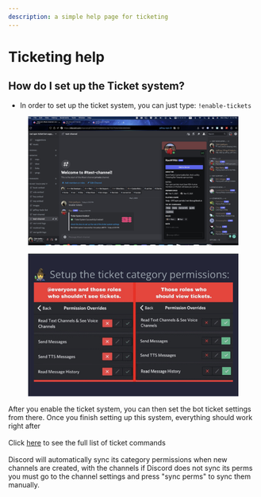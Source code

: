 ```yaml
---
description: a simple help page for ticketing
---
```


# Ticketing help

## How do I set up the Ticket system?

* In order to set up the ticket system, you can just type: `!enable-tickets`

<figure><img src="../.gitbook/assets/Image 5-1-23 at 5.12 PM.jpeg" alt="" width="563"><figcaption></figcaption></figure>

<figure><img src="../.gitbook/assets/IMG_4047.jpg" alt="" width="497"><figcaption></figcaption></figure>

After you enable the ticket system, you can then set the bot ticket settings from there. Once you finish setting up this system, everything should work right after\
\
Click [here](https://ravi-docs.gitbook.io/ravi-documentation/commands-list/ticketing) to see the full list of ticket commands\
\
Discord will automatically sync its category permissions when new channels are created, with the channels if Discord does not sync its perms you must go to the channel settings and press "sync perms" to sync them manually.
